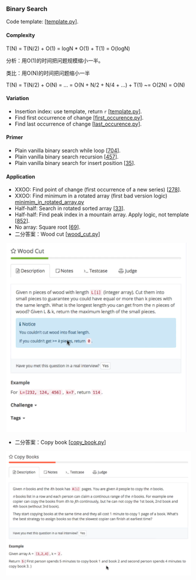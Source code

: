 ### Binary Search
Code template: [[template.py](template.py)].

#### Complexity
T(N) = T(N/2) + O(1) = logN * O(1) + T(1) = O(logN)

分析：用O(1)的时间把问题规模缩小一半。

类比：用O(N)的时间把问题缩小一半

T(N) = T(N/2) + O(N) = ... = O(N + N/2 + N/4 + ...) + T(1) ~= O(2N) = O(N)

#### Variation
* Insertion index: use template, return `r` [[template.py](template.py)].
* Find first occurrence of change [[first_occurence.py](first_occurence.py)].
* Find last occurrence of change [[last_occurence.py](last_occurence.py)].

#### Primer
* Plain vanilla binary search while loop [[704](704_Binary_Search.py)].
* Plain vanilla binary search recursion [[457](457_Classical_Binary_Search.py)].
* Plain vanilla binary search for insert position [[35](35_Search_Insert_Position.py)].

#### Application
* XXOO: Find point of change (first occurrence of a new series) [[278](278_First_Bad_Version.py)].
* XXOO: Find minimum in a rotated array (first bad version logic) [minimim_in_rotated_array.py](minimim_in_rotated_array.py)
* Half-half: Search in rotated sorted array [[33](33_search_in_rotated_sorted_array.py)].
* Half-half: Find peak index in a mountain array. Apply logic, not template [[852](852_peak_index_in_a_mountain_array.py)].
* No array: Square root [[69](69_sqrtx.py)].
* 二分答案：Wood cut [[wood_cut.py](wood_cut.py)]

![alt-text](../assets/wood_cut.png)

* 二分答案：Copy book [[copy_book.py](copy_book.py)]

![alt-text](../assets/copy_book.png)
